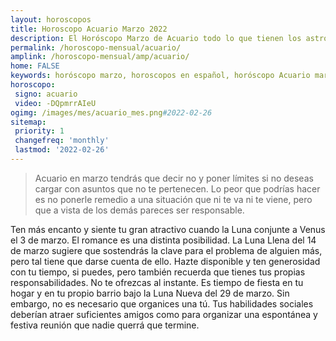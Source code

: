 ```yaml
---
layout: horoscopos
title: Horoscopo Acuario Marzo 2022
description: El Horóscopo Marzo de Acuario todo lo que tienen los astros preparados para este mes, amor, trabajo, familia. Todo sobre astrologia, tarot, predicciones. Horoscopo gratis en español, predicciones y astrología.
permalink: /horoscopo-mensual/acuario/
amplink: /horoscopo-mensual/amp/acuario/
home: FALSE
keywords: horóscopo marzo, horoscopos en español, horóscopo Acuario marzo , horóscopo esperanza gracia, horoscop, horóscopos gratis, horoscopo Acuario, Tarot, Astrologia, Zodíaco, Acuario, horoscopo gratis, horoscopo del mes 
horoscopo:
 signo: acuario
 video: -DQpmrrAIeU
ogimg: /images/mes/acuario_mes.png#2022-02-26
sitemap:
 priority: 1
 changefreq: 'monthly'
 lastmod: '2022-02-26'
---
```



 > Acuario en marzo tendrás que decir no y poner límites si no deseas cargar con asuntos que no te pertenecen. Lo peor que podrías hacer es no ponerle remedio a una situación que ni te va ni te viene, pero que a vista de los demás pareces ser responsable.



Ten más encanto y siente tu gran atractivo cuando la Luna conjunte a Venus el 3 de marzo. El romance es una distinta posibilidad. La Luna Llena del 14 de marzo sugiere que sostendrás la clave para el problema de alguien más, pero tal tiene que darse cuenta de ello. Hazte disponible y ten generosidad con tu tiempo, si puedes, pero también recuerda que tienes tus propias responsabilidades. No te ofrezcas al instante. Es tiempo de fiesta en tu hogar y en tu propio barrio bajo la Luna Nueva del 29 de marzo. Sin embargo, no es necesario que organices una tú. Tus habilidades sociales deberían atraer suficientes amigos como para organizar una espontánea y festiva reunión que nadie querrá que termine.